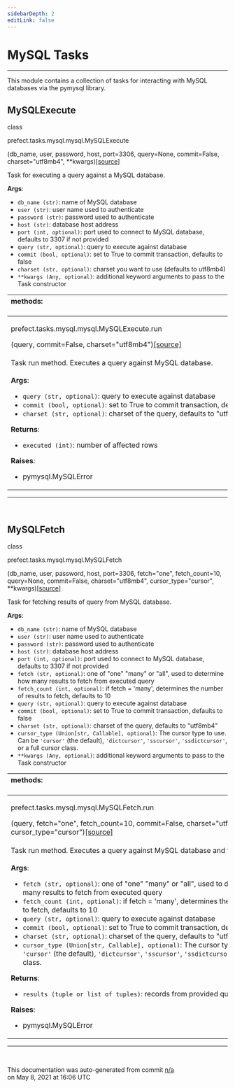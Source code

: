 ```yaml
---
sidebarDepth: 2
editLink: false
---
```

# MySQL Tasks
---
This module contains a collection of tasks for interacting with MySQL databases via
the pymysql library.
 ## MySQLExecute
 <div class='class-sig' id='prefect-tasks-mysql-mysql-mysqlexecute'><p class="prefect-sig">class </p><p class="prefect-class">prefect.tasks.mysql.mysql.MySQLExecute</p>(db_name, user, password, host, port=3306, query=None, commit=False, charset=&quot;utf8mb4&quot;, **kwargs)<span class="source"><a href="https://github.com/PrefectHQ/prefect/blob/master/src/prefect/tasks/mysql/mysql.py#L9">[source]</a></span></div>

Task for executing a query against a MySQL database.

**Args**:     <ul class="args"><li class="args">`db_name (str)`: name of MySQL database     </li><li class="args">`user (str)`: user name used to authenticate     </li><li class="args">`password (str)`: password used to authenticate     </li><li class="args">`host (str)`: database host address     </li><li class="args">`port (int, optional)`: port used to connect to MySQL database, defaults to 3307         if not provided     </li><li class="args">`query (str, optional)`: query to execute against database     </li><li class="args">`commit (bool, optional)`: set to True to commit transaction, defaults to false     </li><li class="args">`charset (str, optional)`: charset you want to use (defaults to utf8mb4)     </li><li class="args">`**kwargs (Any, optional)`: additional keyword arguments to pass to the         Task constructor</li></ul>

|methods: &nbsp;&nbsp;&nbsp;&nbsp;&nbsp;&nbsp;&nbsp;&nbsp;&nbsp;&nbsp;&nbsp;&nbsp;&nbsp;&nbsp;&nbsp;&nbsp;&nbsp;&nbsp;&nbsp;&nbsp;&nbsp;&nbsp;&nbsp;&nbsp;&nbsp;&nbsp;&nbsp;&nbsp;&nbsp;&nbsp;&nbsp;&nbsp;&nbsp;&nbsp;&nbsp;&nbsp;&nbsp;&nbsp;&nbsp;&nbsp;&nbsp;&nbsp;&nbsp;&nbsp;&nbsp;&nbsp;&nbsp;&nbsp;&nbsp;&nbsp;&nbsp;&nbsp;&nbsp;&nbsp;&nbsp;&nbsp;&nbsp;&nbsp;&nbsp;&nbsp;&nbsp;&nbsp;&nbsp;&nbsp;&nbsp;&nbsp;&nbsp;&nbsp;&nbsp;&nbsp;&nbsp;&nbsp;&nbsp;&nbsp;&nbsp;&nbsp;&nbsp;&nbsp;&nbsp;&nbsp;&nbsp;&nbsp;&nbsp;&nbsp;&nbsp;&nbsp;&nbsp;&nbsp;&nbsp;&nbsp;&nbsp;&nbsp;&nbsp;&nbsp;&nbsp;&nbsp;&nbsp;&nbsp;&nbsp;&nbsp;&nbsp;&nbsp;&nbsp;&nbsp;&nbsp;&nbsp;&nbsp;&nbsp;&nbsp;&nbsp;&nbsp;&nbsp;&nbsp;&nbsp;&nbsp;&nbsp;&nbsp;&nbsp;&nbsp;&nbsp;&nbsp;&nbsp;&nbsp;&nbsp;&nbsp;&nbsp;&nbsp;&nbsp;&nbsp;&nbsp;&nbsp;&nbsp;&nbsp;&nbsp;&nbsp;&nbsp;&nbsp;&nbsp;&nbsp;&nbsp;&nbsp;&nbsp;&nbsp;&nbsp;&nbsp;&nbsp;&nbsp;&nbsp;&nbsp;&nbsp;|
|:----|
 | <div class='method-sig' id='prefect-tasks-mysql-mysql-mysqlexecute-run'><p class="prefect-class">prefect.tasks.mysql.mysql.MySQLExecute.run</p>(query, commit=False, charset=&quot;utf8mb4&quot;)<span class="source"><a href="https://github.com/PrefectHQ/prefect/blob/master/src/prefect/tasks/mysql/mysql.py#L49">[source]</a></span></div>
<p class="methods">Task run method. Executes a query against MySQL database.<br><br>**Args**:     <ul class="args"><li class="args">`query (str, optional)`: query to execute against database     </li><li class="args">`commit (bool, optional)`: set to True to commit transaction, defaults to False     </li><li class="args">`charset (str, optional)`: charset of the query, defaults to "utf8mb4"</li></ul> **Returns**:     <ul class="args"><li class="args">`executed (int)`: number of affected rows</li></ul> **Raises**:     <ul class="args"><li class="args">pymysql.MySQLError</li></ul></p>|

---
<br>

 ## MySQLFetch
 <div class='class-sig' id='prefect-tasks-mysql-mysql-mysqlfetch'><p class="prefect-sig">class </p><p class="prefect-class">prefect.tasks.mysql.mysql.MySQLFetch</p>(db_name, user, password, host, port=3306, fetch=&quot;one&quot;, fetch_count=10, query=None, commit=False, charset=&quot;utf8mb4&quot;, cursor_type=&quot;cursor&quot;, **kwargs)<span class="source"><a href="https://github.com/PrefectHQ/prefect/blob/master/src/prefect/tasks/mysql/mysql.py#L93">[source]</a></span></div>

Task for fetching results of query from MySQL database.

**Args**:     <ul class="args"><li class="args">`db_name (str)`: name of MySQL database     </li><li class="args">`user (str)`: user name used to authenticate     </li><li class="args">`password (str)`: password used to authenticate     </li><li class="args">`host (str)`: database host address     </li><li class="args">`port (int, optional)`: port used to connect to MySQL database, defaults to 3307 if not         provided     </li><li class="args">`fetch (str, optional)`: one of "one" "many" or "all", used to determine how many         results to fetch from executed query     </li><li class="args">`fetch_count (int, optional)`: if fetch = 'many', determines the number of results to         fetch, defaults to 10     </li><li class="args">`query (str, optional)`: query to execute against database     </li><li class="args">`commit (bool, optional)`: set to True to commit transaction, defaults to false     </li><li class="args">`charset (str, optional)`: charset of the query, defaults to "utf8mb4"     </li><li class="args">`cursor_type (Union[str, Callable], optional)`: The cursor type to use.         Can be `'cursor'` (the default), `'dictcursor'`, `'sscursor'`, `'ssdictcursor'`,         or a full cursor class.     </li><li class="args">`**kwargs (Any, optional)`: additional keyword arguments to pass to the         Task constructor</li></ul>

|methods: &nbsp;&nbsp;&nbsp;&nbsp;&nbsp;&nbsp;&nbsp;&nbsp;&nbsp;&nbsp;&nbsp;&nbsp;&nbsp;&nbsp;&nbsp;&nbsp;&nbsp;&nbsp;&nbsp;&nbsp;&nbsp;&nbsp;&nbsp;&nbsp;&nbsp;&nbsp;&nbsp;&nbsp;&nbsp;&nbsp;&nbsp;&nbsp;&nbsp;&nbsp;&nbsp;&nbsp;&nbsp;&nbsp;&nbsp;&nbsp;&nbsp;&nbsp;&nbsp;&nbsp;&nbsp;&nbsp;&nbsp;&nbsp;&nbsp;&nbsp;&nbsp;&nbsp;&nbsp;&nbsp;&nbsp;&nbsp;&nbsp;&nbsp;&nbsp;&nbsp;&nbsp;&nbsp;&nbsp;&nbsp;&nbsp;&nbsp;&nbsp;&nbsp;&nbsp;&nbsp;&nbsp;&nbsp;&nbsp;&nbsp;&nbsp;&nbsp;&nbsp;&nbsp;&nbsp;&nbsp;&nbsp;&nbsp;&nbsp;&nbsp;&nbsp;&nbsp;&nbsp;&nbsp;&nbsp;&nbsp;&nbsp;&nbsp;&nbsp;&nbsp;&nbsp;&nbsp;&nbsp;&nbsp;&nbsp;&nbsp;&nbsp;&nbsp;&nbsp;&nbsp;&nbsp;&nbsp;&nbsp;&nbsp;&nbsp;&nbsp;&nbsp;&nbsp;&nbsp;&nbsp;&nbsp;&nbsp;&nbsp;&nbsp;&nbsp;&nbsp;&nbsp;&nbsp;&nbsp;&nbsp;&nbsp;&nbsp;&nbsp;&nbsp;&nbsp;&nbsp;&nbsp;&nbsp;&nbsp;&nbsp;&nbsp;&nbsp;&nbsp;&nbsp;&nbsp;&nbsp;&nbsp;&nbsp;&nbsp;&nbsp;&nbsp;&nbsp;&nbsp;&nbsp;&nbsp;&nbsp;|
|:----|
 | <div class='method-sig' id='prefect-tasks-mysql-mysql-mysqlfetch-run'><p class="prefect-class">prefect.tasks.mysql.mysql.MySQLFetch.run</p>(query, fetch=&quot;one&quot;, fetch_count=10, commit=False, charset=&quot;utf8mb4&quot;, cursor_type=&quot;cursor&quot;)<span class="source"><a href="https://github.com/PrefectHQ/prefect/blob/master/src/prefect/tasks/mysql/mysql.py#L146">[source]</a></span></div>
<p class="methods">Task run method. Executes a query against MySQL database and fetches results.<br><br>**Args**:     <ul class="args"><li class="args">`fetch (str, optional)`: one of "one" "many" or "all", used to determine how many         results to fetch from executed query     </li><li class="args">`fetch_count (int, optional)`: if fetch = 'many', determines the number of results         to fetch, defaults to 10     </li><li class="args">`query (str, optional)`: query to execute against database     </li><li class="args">`commit (bool, optional)`: set to True to commit transaction, defaults to false     </li><li class="args">`charset (str, optional)`: charset of the query, defaults to "utf8mb4"     </li><li class="args">`cursor_type (Union[str, Callable], optional)`: The cursor type to use.         Can be `'cursor'` (the default), `'dictcursor'`, `'sscursor'`, `'ssdictcursor'`,         or a full cursor class.</li></ul> **Returns**:     <ul class="args"><li class="args">`results (tuple or list of tuples)`: records from provided query</li></ul> **Raises**:     <ul class="args"><li class="args">pymysql.MySQLError</li></ul></p>|

---
<br>


<p class="auto-gen">This documentation was auto-generated from commit <a href='https://github.com/PrefectHQ/prefect/commit/n/a'>n/a</a> </br>on May 8, 2021 at 16:06 UTC</p>